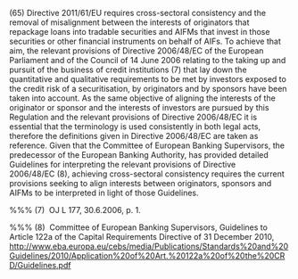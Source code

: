 (65) Directive 2011/61/EU requires cross-sectoral consistency and the removal of misalignment between the interests of originators that repackage loans into tradable securities and AIFMs that invest in those securities or other financial instruments on behalf of AIFs. To achieve that aim, the relevant provisions of Directive 2006/48/EC of the European Parliament and of the Council of 14 June 2006 relating to the taking up and pursuit of the business of credit institutions (7) that lay down the quantitative and qualitative requirements to be met by investors exposed to the credit risk of a securitisation, by originators and by sponsors have been taken into account. As the same objective of aligning the interests of the originator or sponsor and the interests of investors are pursued by this Regulation and the relevant provisions of Directive 2006/48/EC it is essential that the terminology is used consistently in both legal acts, therefore the definitions given in Directive 2006/48/EC are taken as reference. Given that the Committee of European Banking Supervisors, the predecessor of the European Banking Authority, has provided detailed Guidelines for interpreting the relevant provisions of Directive 2006/48/EC (8), achieving cross-sectoral consistency requires the current provisions seeking to align interests between originators, sponsors and AIFMs to be interpreted in light of those Guidelines.

%%% (7)  OJ L 177, 30.6.2006, p. 1.

%%% (8)  Committee of European Banking Supervisors, Guidelines to Article 122a of the Capital Requirements Directive of 31 December 2010, http://www.eba.europa.eu/cebs/media/Publications/Standards%20and%20Guidelines/2010/Application%20of%20Art.%20122a%20of%20the%20CRD/Guidelines.pdf